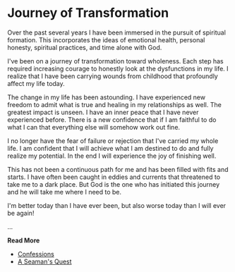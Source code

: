# Journey of Transformation

Over the past several years I have been immersed in the pursuit of spiritual formation. This incorporates the ideas of emotional health, personal honesty, spiritual practices, and time alone with God.

I've been on a journey of transformation toward wholeness. Each step has required increasing courage to honestly look at the dysfunctions in my life. I realize that I have been carrying wounds from childhood that profoundly affect my life today.

The change in my life has been astounding. I have experienced new freedom to admit what is true and healing in my relationships as well. The greatest impact is unseen. I have an inner peace that I have never experienced before. There is a new confidence that if I am faithful to do what I can that everything else will somehow work out fine.

I no longer have the fear of failure or rejection that I've carried my whole life. I am confident that I will achieve what I am destined to do and fully realize my potential. In the end I will experience the joy of finishing well.

This has not been a continuous path for me and has been filled with fits and starts. I have often been caught in eddies and currents that threatened to take me to a dark place. But God is the one who has initiated this journey and he will take me where I need to be.

I'm better today than I have ever been, but also worse today than I will ever be again!

...

**Read More**

* [Confessions](https://seamansguide.com/book/quest/Confessions.md)
* [A Seaman's Quest](https://seamansguide.com/book/quest)

